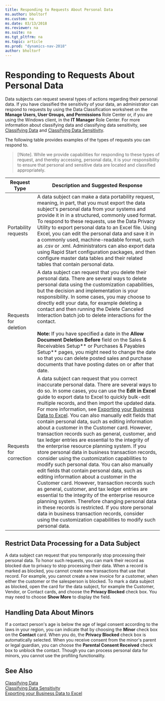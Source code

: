 ```yaml
---
title: Responding to Requests About Personal Data
ms.author: bholtorf
ms.custom: na
ms.date: 03/13/2018
ms.reviewer: na
ms.suite: na
ms.tgt_pltfrm: na
ms.topic: article
ms.prod: "dynamics-nav-2018"
author: bholtorf
---
```


# Responding to Requests About Personal Data  
Data subjects can request several types of actions regarding their personal data. If you have classified the sensitivity of your data, an administrator can respond to requests by using the Data Classification worksheet on the **Manage Users, User Groups, and Permissions** Role Center or, if you are using the Windows client, in the **IT Manager** Role Center. For more information about classifying data and classifying data sensitivity, see [Classifying Data](https://docs.microsoft.com/en-us/dynamics-nav/classifying-data) and [Classifying Data Sensitivity](admin-classifying-data-sensitivity.md).

The following table provides examples of the types of requests you can respond to.

> [!Note].
> While we provide capabilities for responding to these types of request, and thereby accessing, personal data, it is your responsibility to ensure that personal and sensitive data are located and classified appropriately.

|Request Type|Description and Suggested Response|
|-----|-----|
|Portability requests|A data subject can make a data portability request, meaning, in part, that you must export the data subject's personal data from your systems and provide it in in a structured, commonly used format. To respond to these requests, use the Data Privacy Utility to export personal data to an Excel file. Using Excel, you can edit the personal data and save it in a commonly used, machine-readable format, such as .csv or .xml. Administrators can also export data using Rapid Start configuration packages, and then configure master data tables and their related tables that contain personal data. |
|Requests for deletion|A data subject can request that you delete their personal data. There are several ways to delete personal data using the customization capabilities, but the decision and implementation is your responsibility. In some cases, you may choose to directly edit your data, for example deleting a contact and then running the Delete Canceled Interaction batch job to delete interactions for the contact. <br><br> **Note:** If you have specified a date in the **Allow Document Deletion Before** field on the Sales & Receivables Setup** or Purchases & Payables Setup** pages, you might need to change the date so that you can delete posted sales and purchase documents that have posting dates on or after that date.|
|Requests for correction|A data subject can request that you correct inaccurate personal data. There are several ways to do so. In some cases, you can use the **Edit in Excel** guide to export data to Excel to quickly bulk-edit multiple records, and then import the updated data. For more information, see [Exporting your Business Data to Excel](https://docs.microsoft.com/en-us/dynamics-nav-app/about-export-data). You can also manually edit fields that contain personal data, such as editing information about a customer in the Customer card. However, transaction records such as general, customer, and tax ledger entries are essential to the integrity of the enterprise resource planning system. If you store personal data in business transaction records, consider using the customization capabilities to modify such personal data. You can also manually edit fields that contain personal data, such as editing information about a customer in the Customer card. However, transaction records such as general, customer, and tax ledger entries are essential to the integrity of the enterprise resource planning system. Therefore changing personal data in these records is restricted. If you store personal data in business transaction records, consider using the customization capabilities to modify such personal data.|

## Restrict Data Processing for a Data Subject 
A data subject can request that you temporarily stop processing their personal data. To honor such requests, you can mark their record as blocked due to privacy to stop processing their data. When a record is marked as blocked, you cannot create new transactions that use that record. For example, you cannot create a new invoice for a customer, when either the customer or the salesperson is blocked. To mark a data subject as blocked, open the card for the data subject, for example the Customer, Vendor, or Contact cards, and choose the **Privacy Blocked** check box. You may need to choose **Show More** to display the field.

## Handling Data About Minors
If a contact person's age is below the age of legal consent according to the laws in your region, you can indicate that by choosing the **Minor** check box on the **Contact** card. When you do, the **Privacy Blocked** check box is automatically selected. When you receive consent from the minor's parent or legal guardian, you can choose the **Parental Consent Received** check box to unblock the contact. Though you can process personal data for minors, you cannot use the profiling functionality.

## See Also
[Classifying Data](https://docs.microsoft.com/en-us/dynamics-nav/classifying-data)  
[Classifying Data Sensitivity](admin-classifying-data-sensitivity.md)  
[Exporting your Business Data to Excel](https://docs.microsoft.com/en-us/dynamics-nav-app/about-export-data)  

